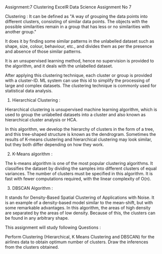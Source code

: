 Assignment:7 Clustering
ExcelR Data Science Assignment No 7

Clustering :
It can be defined as "A way of grouping the data points into different clusters, consisting of similar data points. The objects with the possible similarities remain in a group that has less or no similarities with another group."

It does it by finding some similar patterns in the unlabelled dataset such as shape, size, colour, behaviour, etc., and divides them as per the presence and absence of those similar patterns.

It is an unsupervised learning method, hence no supervision is provided to the algorithm, and it deals with the unlabelled dataset.

After applying this clustering technique, each cluster or group is provided with a cluster-ID. ML system can use this id to simplify the processing of large and complex datasets. The clustering technique is commonly used for statistical data analysis.

1. Hierarchical Clustering :

Hierarchical clustering is unsupervised machine learning algorithm, which is used to group the unlabelled datasets into a cluster and also known as hierarchical cluster analysis or HCA.

In this algorithm, we develop the hierarchy of clusters in the form of a tree, and this tree-shaped structure is known as the dendrogram. Sometimes the results of K-means clustering and hierarchical clustering may look similar, but they both differ depending on how they work.

2. K-Means algorithm :

The k-means algorithm is one of the most popular clustering algorithms. It classifies the dataset by dividing the samples into different clusters of equal variances. The number of clusters must be specified in this algorithm. It is fast with fewer computations required, with the linear complexity of O(n).

3. DBSCAN Algorithm :

It stands for Density-Based Spatial Clustering of Applications with Noise. It is an example of a density-based model similar to the mean-shift, but with some remarkable advantages. In this algorithm, the areas of high density are separated by the areas of low density. Because of this, the clusters can be found in any arbitrary shape.

This assignment will study following Questions :

Perform Clustering (Hierarchical, K Means Clustering and DBSCAN) for the airlines data to obtain optimum number of clusters.
Draw the inferences from the clusters obtained.
